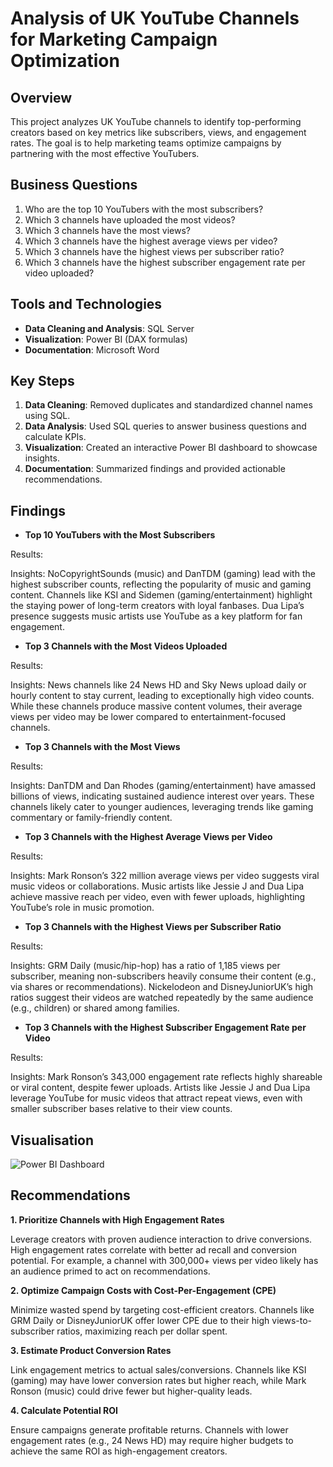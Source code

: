# Analysis of UK YouTube Channels for Marketing Campaign Optimization

## Overview
This project analyzes UK YouTube channels to identify top-performing creators based on key metrics like subscribers, views, and engagement rates. The goal is to help marketing teams optimize campaigns by partnering with the most effective YouTubers.

## Business Questions
1. Who are the top 10 YouTubers with the most subscribers?
2. Which 3 channels have uploaded the most videos?
3. Which 3 channels have the most views?
4. Which 3 channels have the highest average views per video?
5. Which 3 channels have the highest views per subscriber ratio?
6. Which 3 channels have the highest subscriber engagement rate per video uploaded?

## Tools and Technologies
- **Data Cleaning and Analysis**: SQL Server
- **Visualization**: Power BI (DAX formulas)
- **Documentation**: Microsoft Word

## Key Steps
1. **Data Cleaning**: Removed duplicates and standardized channel names using SQL.
2. **Data Analysis**: Used SQL queries to answer business questions and calculate KPIs.
3. **Visualization**: Created an interactive Power BI dashboard to showcase insights.
4. **Documentation**: Summarized findings and provided actionable recommendations.

## Findings
- **Top 10 YouTubers with the Most Subscribers**

Results:

Insights:
NoCopyrightSounds (music) and DanTDM (gaming) lead with the highest subscriber counts, reflecting the popularity of music and gaming content. Channels like KSI and Sidemen (gaming/entertainment) highlight the staying power of long-term creators with loyal fanbases. Dua Lipa’s presence suggests music artists use YouTube as a key platform for fan engagement.


- **Top 3 Channels with the Most Videos Uploaded**

Results:

Insights:
News channels like 24 News HD and Sky News upload daily or hourly content to stay current, leading to exceptionally high video counts. While these channels produce massive content volumes, their average views per video may be lower compared to entertainment-focused channels.

- **Top 3 Channels with the Most Views**

Results:

Insights:
DanTDM and Dan Rhodes (gaming/entertainment) have amassed billions of views, indicating sustained audience interest over years. These channels likely cater to younger audiences, leveraging trends like gaming commentary or family-friendly content.

- **Top 3 Channels with the Highest Average Views per Video**

Results:

Insights:
Mark Ronson’s 322 million average views per video suggests viral music videos or collaborations. Music artists like Jessie J and Dua Lipa achieve massive reach per video, even with fewer uploads, highlighting YouTube’s role in music promotion.



- **Top 3 Channels with the Highest Views per Subscriber Ratio**

Results:

Insights:
GRM Daily (music/hip-hop) has a ratio of 1,185 views per subscriber, meaning non-subscribers heavily consume their content (e.g., via shares or recommendations). Nickelodeon and DisneyJuniorUK’s high ratios suggest their videos are watched repeatedly by the same audience (e.g., children) or shared among families.

- **Top 3 Channels with the Highest Subscriber Engagement Rate per Video**

Results:

Insights:
Mark Ronson’s 343,000 engagement rate reflects highly shareable or viral content, despite fewer uploads. Artists like Jessie J and Dua Lipa leverage YouTube for music videos that attract repeat views, even with smaller subscriber bases relative to their view counts.

  
## Visualisation
![Power BI Dashboard](visuals/dashboard_screenshot.png)

## Recommendations 
**1. Prioritize Channels with High Engagement Rates**

Leverage creators with proven audience interaction to drive conversions. High engagement rates correlate with better ad recall and conversion potential. For example, a channel with 300,000+ views per video likely has an audience primed to act on recommendations.

**2. Optimize Campaign Costs with Cost-Per-Engagement (CPE)**

Minimize wasted spend by targeting cost-efficient creators. Channels like GRM Daily or DisneyJuniorUK offer lower CPE due to their high views-to-subscriber ratios, maximizing reach per dollar spent.

**3. Estimate Product Conversion Rates**

Link engagement metrics to actual sales/conversions. Channels like KSI (gaming) may have lower conversion rates but higher reach, while Mark Ronson (music) could drive fewer but higher-quality leads.

**4. Calculate Potential ROI**

Ensure campaigns generate profitable returns. Channels with lower engagement rates (e.g., 24 News HD) may require higher budgets to achieve the same ROI as high-engagement creators.
